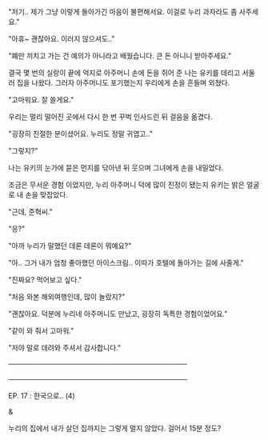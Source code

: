 "저기.. 제가 그냥 이렇게 돌아가긴 마음이 불편해서요. 이걸로 누리 과자라도 좀 사주세요."

"아휴~ 괜찮아요. 이러지 않으셔도.."

"폐만 끼치고 가는 건 예의가 아니라고 배웠습니다. 큰 돈 아니니 받아주세요."

결국 몇 번의 실랑이 끝에 억지로 아주머니 손에 돈을 쥐어 준 나는 유키를 데리고 서둘러 집을 나왔다. 그러자 아주머니도 포기했는지 우리에게 손을 흔들며 외쳤다.

"고마워요. 잘 쓸게요."

우리는 멀리 떨어진 곳에서 다시 한 번 꾸벅 인사드린 뒤 걸음을 옮겼다.

"굉장히 친절한 분이셨어요. 누리도 정말 귀엽고.."

"그렇지?"

나는 유키의 눈가에 묻은 먼지를 닦아낸 뒤 웃으며 그녀에게 손을 내밀었다.

조금은 무서운 경험 이었지만, 누리 아주머니 덕에 많이 진정이 됐는지 유키는 밝은 얼굴로 내 손을 맞잡았다. 

"근데, 준혁씨."

"응?"

"아까 누리가 말했던 데론 데론이 뭐예요?"

"아.. 그거 내가 엄청 좋아했던 아이스크림.. 이따가 호텔에 돌아가는 길에 사줄게."

"진짜요? 먹어보고 싶다."

"처음 와본 해외여행인데, 많이 놀랐지?"

"괜찮아요. 덕분에 누리네 아주머니도 만났고, 굉장히 독특한 경험이었어요."

"같이 와 줘서 고마워."

"저야 말로 데려와 주셔서 감사합니다."

────────────────────────────────────

────────────────────────────────────

EP. 17 : 한국으로.. (4)

&

누리의 집에서 내가 살던 집까지는 그렇게 멀지 않았다. 걸어서 15분 정도? 